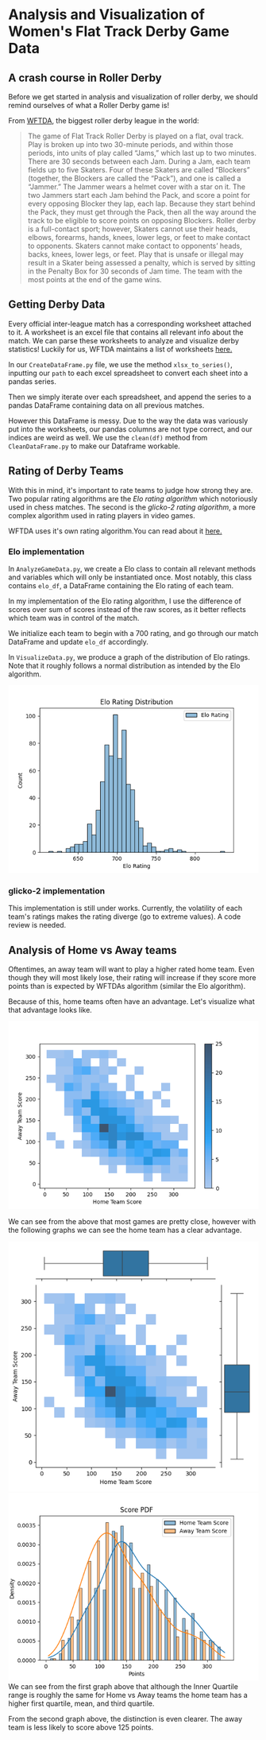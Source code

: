 # Analysis and Visualization of Women's Flat Track Derby Game Data

## A crash course in Roller Derby
Before we get started in analysis and visualization of roller
derby, we should remind ourselves of what a Roller Derby game is!

From [WFTDA](https://rules.wftda.com/summary.html), the biggest roller derby league in the world: 
> The game of Flat Track Roller Derby is played on a flat, oval track.
> Play is broken up into two 30-minute periods, and within those periods, into units of play called “Jams,” which last up to two minutes. There are 30 seconds between each Jam. During a Jam, each team fields up to five Skaters. Four of these Skaters are called “Blockers” (together, the Blockers are called the “Pack”), and one is called a “Jammer.” The Jammer wears a helmet cover with a star on it.
The two Jammers start each Jam behind the Pack, and score a point for every opposing Blocker they lap, each lap. Because they start behind the Pack, they must get through the Pack, then all the way around the track to be eligible to score points on opposing Blockers.
Roller derby is a full-contact sport; however, Skaters cannot use their heads, elbows, forearms, hands, knees, lower legs, or feet to make contact to opponents. Skaters cannot make contact to opponents’ heads, backs, knees, lower legs, or feet.
Play that is unsafe or illegal may result in a Skater being assessed a penalty, which is served by sitting in the Penalty Box for 30 seconds of Jam time.
The team with the most points at the end of the game wins.

## Getting Derby Data
Every official inter-league match has a corresponding worksheet attached to it.
A worksheet is an excel file that contains all relevant info about the match.
We can parse these worksheets to analyze and visualize derby statistics! Luckily for us, WFTDA
maintains a list of worksheets [here.](https://drive.google.com/drive/folders/1TC1QUmpIwy9NZX9DBPUPoHjkjFbbzyYr)

In our `CreateDataFrame.py` file, we use the method
`xlsx_to_series()`, inputting our `path` to each excel spreadsheet
to convert each sheet into a pandas series.

Then we simply iterate over each spreadsheet, and append the
series to a pandas DataFrame containing data on all previous matches.

However this DataFrame is messy. Due to the way the data was
variously put into the worksheets, our pandas columns are not
type correct, and our indices are weird as well. We use the `clean(df)`
method from `CleanDataFrame.py` to make our
Dataframe workable. 
 
## Rating of Derby Teams
With this in mind, it's important to rate teams to judge how strong
they are. Two popular rating algorithms are the *Elo rating algorithm*
which notoriously used in chess matches. The second
is the *glicko-2 rating algorithm*, a more complex algorithm used
in rating players in video games.

WFTDA uses it's own rating algorithm.You can read about it [here.](https://static.wftda.com/files/competition/2023-WFTDA-Rankings-Algorithm.pdf)

### Elo implementation
In `AnalyzeGameData.py`, we create a Elo class to contain all relevant
methods and variables which will only be instantiated
once. Most notably, this class contains `elo_df`, a DataFrame
containing the Elo rating of each team.

In my implementation of the Elo rating algorithm, I use the
difference of scores over sum of scores instead of the raw scores, as
it better reflects which team was in control of the match.

We initialize each team to begin with a 700 rating, and go through
our match DataFrame and update `elo_df` accordingly.

In `VisualizeData.py`, we produce a graph of the distribution of
Elo ratings. Note that it roughly follows a normal distribution as
intended by the Elo algorithm.

![Elo rankings distribution.png](Elo%20rankings%20distribution.png)

### glicko-2 implementation
This implementation is still under works. Currently, the volatility
of each team's ratings makes the rating diverge (go to extreme values).
A code review is needed.

## Analysis of Home vs Away teams
Oftentimes, an away team will want to play a higher rated
home team. Even though they will most likely lose, their
rating will increase if they score more points than is expected
by WFTDAs algorithm (similar the Elo algorithm).

Because of this, home teams often have an advantage. Let's
visualize what that advantage looks like.

![Home vs Away Scores freq.png](Home%20vs%20Away%20Scores%20freq.png)

We can see from the above that most games are pretty close,
however with the following graphs we can see the home team
has a clear advantage.

![Home vs Away JointGrid.png](Home%20vs%20Away%20JointGrid.png)
![Home vs Away Scores.png](Home%20vs%20Away%20Scores.png)
We can see from the first graph above that although the
Inner Quartile range is roughly the same for Home vs Away teams
the home team has a higher first quartile, mean, and third quartile.

From the second graph above, the distinction is even clearer.
The away team is less likely to score above 125 points.